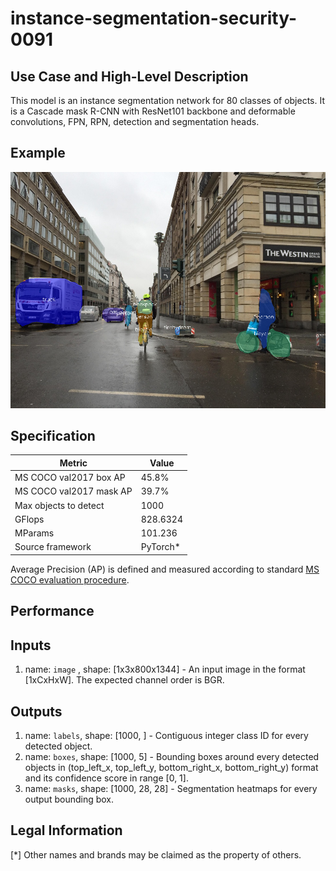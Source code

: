 # instance-segmentation-security-0091

## Use Case and High-Level Description

This model is an instance segmentation network for 80 classes of objects.
It is a Cascade mask R-CNN with ResNet101 backbone and deformable convolutions,
FPN, RPN, detection and segmentation heads.

## Example

![](./instance-segmentation-security-0091.png)

## Specification

| Metric                          | Value                                     |
|---------------------------------|-------------------------------------------|
| MS COCO val2017 box AP          | 45.8%                                     |
| MS COCO val2017 mask AP         | 39.7%                                     |
| Max objects to detect           | 1000                                      |
| GFlops                          | 828.6324                                  |
| MParams                         | 101.236                                   |
| Source framework                | PyTorch\*                                 |

Average Precision (AP) is defined and measured according to standard
[MS COCO evaluation procedure](http://cocodataset.org/#detection-eval).

## Performance

## Inputs

1.	name: `image` , shape: [1x3x800x1344] - An input image in the format
    [1xCxHxW]. The expected channel order is BGR.

## Outputs

1.	name: `labels`, shape: [1000, ] - Contiguous integer class ID for every
    detected object.
2.	name: `boxes`, shape: [1000, 5] - Bounding boxes around every detected objects
    in (top_left_x, top_left_y, bottom_right_x, bottom_right_y) format and its
    confidence score in range [0, 1].
3.	name: `masks`, shape: [1000, 28, 28] - Segmentation heatmaps for every output
    bounding box.

## Legal Information
[*] Other names and brands may be claimed as the property of others.
